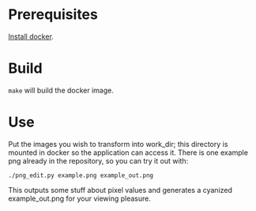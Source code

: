 # Prerequisites

[Install docker](https://docs.docker.com/get-docker/).

# Build

`make` will build the docker image.

# Use

Put the images you wish to transform into work_dir; this directory is mounted in docker so the application can access it. There is one example png already in the repository, so you can try it out with:

`./png_edit.py example.png example_out.png`

This outputs some stuff about pixel values and generates a cyanized example_out.png for your viewing pleasure.

